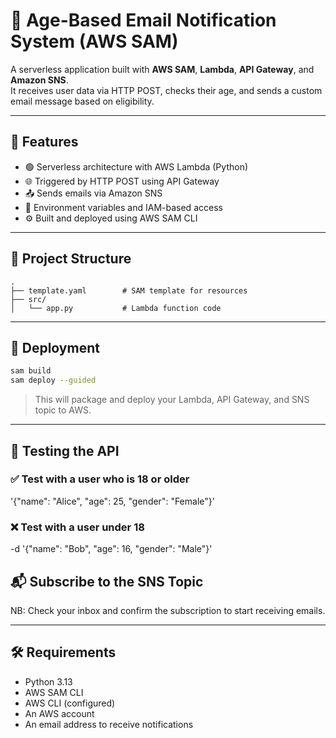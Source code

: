 # 📧 Age-Based Email Notification System (AWS SAM)

A serverless application built with **AWS SAM**, **Lambda**, **API Gateway**, and **Amazon SNS**.  
It receives user data via HTTP POST, checks their age, and sends a custom email message based on eligibility.

---

## 🧩 Features

- 🟢 Serverless architecture with AWS Lambda (Python)
- 🌐 Triggered by HTTP POST using API Gateway
- 📤 Sends emails via Amazon SNS
- 🔐 Environment variables and IAM-based access
- ⚙️ Built and deployed using AWS SAM CLI

---

## 📁 Project Structure

```
.
├── template.yaml        # SAM template for resources
├── src/
│   └── app.py           # Lambda function code
```

---

## 🚀 Deployment

```bash
sam build
sam deploy --guided
```

> This will package and deploy your Lambda, API Gateway, and SNS topic to AWS.

---

## 🧪 Testing the API

### ✅ Test with a user who is 18 or older

 '{"name": "Alice", "age": 25, "gender": "Female"}'

### ❌ Test with a user under 18

  -d '{"name": "Bob", "age": 16, "gender": "Male"}'

## 📬 Subscribe to the SNS Topic

NB: Check your inbox and confirm the subscription to start receiving emails.

---

## 🛠️ Requirements

- Python 3.13
- AWS SAM CLI
- AWS CLI (configured)
- An AWS account
- An email address to receive notifications

